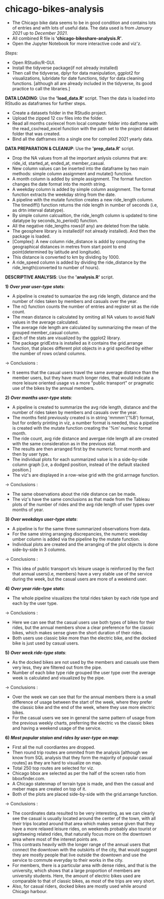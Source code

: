 # chicago-bikes-analysis
- The Chicago bike data seems to be in good condition and contains lots of entries and with lots of useful data. The data used is from *January 2021* up to *December 2021*.
- All combined R file is **'chicago-bikeshare-analysis.R'**.
- Open the Jupyter Notebook for more interactive code and viz'z.

*Steps:*
- Open RStudio/R-GUI.
- Install the tidyverse package(if not already installed)
- Then call the tidyverse, dplyr for data manipulation, ggplot2 for visualizations, lubridate for date functions, tidyr for data cleaning functions. [although all are already included in the tidyverse, its good practice to call the libraries.]

**DATA LOADING**: Use the **'load_data.R'** script. Then the data is loaded into RStudio as dataframes for further steps.
* Create a datasets folder in the RStudio project.
* Upload the zipped 12 csv files into the folder.
* Read all months csv/excel from local computer folder into datframe with the read_csv/read_excel function with the path set to the project dataset folder that was created.
* Bind all the datframes into a single one for compiled 2021 yearly data.

**DATA PREPARATION & CLEANUP**: Use the **'prep_data.R'** script.
* Drop the NA values from all the important anlysis columns that are: ride_id, started_at, ended_at, member_casual.
* New column values can be inserted into the dataframe by two main methods: simple column assignment and mutate() function.
* A month column is added by simple assignment. The format function changes the date format into the month string.
* A weekday column is added by simple column assignment. The format function extracts the weekday string from the date.
* A pipeline with the mutate function creates a new ride_length column. The timediff() function returns the ride length in number of seconds (i.e, as drtn interval datatype).
* By simple column calcualtion, the ride_length column is updated to time datatype by seconds_to_period() function.
* All the negative ride_lengths rows(if any) are deleted from the table.
* The geosphere library is installed(if not already installed). And then the package is loaded.
* [Complex]: A new column ride_distance is addd by computing the geographical distances in metres from start point to end point(determined by latitude and longitude).
* This distance is converted to km by dividing by 1000.
* A ride_speed column is added by dividing the ride_distance by the ride_length(converted to number of hours).

**DESCRIPTIVE ANALYSIS**: Use the **'analysis.R'** script.

**1)** ***Over year user-type stats***:
* A pipeline is created to sumaarize the avg ride length, distance and the number of rides taken by members and casuals over the year.
* The n() function counts the number of entries and register sit as the ride count.
* The mean distance is calculated by omiting all NA values to avoid NaN values in the average calculated.
* The average ride length are calculated by summarizing the mean of the grouped member_casual column.
* Each of the stats are visualized by the ggplot2 library.
* The package gridExtra is installed as it contains the grid.arrange function, that places different plot objects in a grid specified by either the number of rows or/and columns.

-> Conclusions :
* It seems that the casual users travel the same average distance than the member users, but they have much longer rides, that would indicate a more leisure oriented usage vs a more "public transport" or pragmatic use of the bikes by the annual members.

**2)** ***Over months user-type stats***:
* A pipeline is created to summarize the avg ride length, distance and the number of rides taken by members and casuals over the year.
* The months field previously created is in string 'mmmm'('%B') format, but for orderly printing in viz, a number format is needed, thus a pipeline is created with the mutate function creating the '%m' numeric format month.
* The ride count, avg ride distance and avergae ride length all are created with the same consideration as in the previous stat.
* The results are then arranged first by the numeric format month and then by user type.
* The individual plots for each summarized value is in a side-by-side column graph [i.e, a dodged position, instead of the default stacked position.]
* The viz's are displayed in a row-wise grid with the grid.arrnage function.

-> Conclusions :
* The same observations about the ride distance can be made.
* The viz's have the same conclusions as that made from the Tableau plots of the number of rides and the avg ride length of user types over months of year.

**3)** ***Over weekdays user-type stats***:
* A pipeline is for the same three summarized observations from data.
* For the same string arranging discrepancies, the numeric weekday umber column is added via the pipeline by the mutate function.
* Individual plots are created and the arranging of the plot objects is done side-by-side in 3 columns.

-> Conclusions :
* This idea of public transport v/s leisure usage is reinforced by the fact that annual users(i.e, members) have a very stable use of the service during the week, but the casual users are more of a weekend user.

**4)** ***Over year ride-type stats***:
* The whole pipeline visualizes the total rides taken by each ride type and each by the user type.

-> Conclusions :
* Here we can see that the casual users use both types of bikes for their rides, but the annual members show a clear preference for the classic bikes, which makes sense given the short duration of their rides.
* Both users use classic bike more than the electric bike, and the docked bike is just used by casual users.

**5)** ***Over week ride-type stats***:
* As the docked bikes are not used by the members and casuals use them very less, they are filtered out from the pipe.
* Number of each bike type ride grouped the user type over the average week is calculated and visualized by the pipe.

-> Conclusions :
* Over the week we can see that for the annual members there is a small difference of usage between the start of the week, where they prefer the classic bike and the end of the week, where they use more electric bikes.
* For the casual users we see in general the same pattern of usage from the previous weekly charts, preferring the electric vs the classic bikes and having a weekend usage of the service.

**6)** ***Most popular staion and rides by user-type on map***:
* First all the null coordiantes are dropped.
* Then round trip routes are ommited from the analysis [although we know from SQL analysis that they form the majority of popular casual routes] as they are hard to visualize on map.
* Total 250 top routes are selected for viz.
* Chicago bbox are selected as per the half of the screen ratio from bboxfinder.com.
* A Chicago statenmap of terrain type is made, and then the casual and meber maps are created on top of it.
* Both of the plots are placed side-by-side with the grid.arrange function.

-> Conclusions :
* The coordinates data resulted to be very interesting, as we can clearly see the casual is usually located around the center of the town, with all their trips located around that area which makes sense given that they have a more relaxed leisure rides, on weekends probably also tourist or sightseeing related rides, that naturally focus more on the downtown area where most of the interest points are.
* This contrasts heavily with the longer range of the annual users that connect the downtown with the outskirts of the city, that would suggest they are mostly people that live outside the downtown and use the service to commute everyday to their works in the city.
* For members, there is a particular area with dense rides, and that is the university, which shows that a large proportion of members are university students. Here, the amount of electric bikes used are comparable to that of classic bikes, as most of the trips are very short.
* Also, for casual riders, docked bikes are mostly used while around Chicago harbour.
